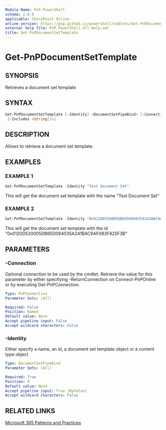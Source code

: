 ```yaml
---
Module Name: PnP.PowerShell
schema: 2.0.0
applicable: SharePoint Online
online version: https://pnp.github.io/powershell/cmdlets/Get-PnPDocumentSetTemplate.html
external help file: PnP.PowerShell.dll-Help.xml
title: Get-PnPDocumentSetTemplate
---
```

  
# Get-PnPDocumentSetTemplate

## SYNOPSIS
Retrieves a document set template

## SYNTAX

```powershell
Get-PnPDocumentSetTemplate [-Identity] <DocumentSetPipeBind> [-Connection <PnPConnection>]
 [-Includes <String[]>] 
```

## DESCRIPTION

Allows to retrieve a document set template.

## EXAMPLES

### EXAMPLE 1
```powershell
Get-PnPDocumentSetTemplate -Identity "Test Document Set"
```

This will get the document set template with the name "Test Document Set"

### EXAMPLE 2
```powershell
Get-PnPDocumentSetTemplate -Identity "0x0120D520005DB65D094035A241BAC9AF083F825F3B"
```

This will get the document set template with the id "0x0120D520005DB65D094035A241BAC9AF083F825F3B"

## PARAMETERS

### -Connection
Optional connection to be used by the cmdlet. Retrieve the value for this parameter by either specifying -ReturnConnection on Connect-PnPOnline or by executing Get-PnPConnection.

```yaml
Type: PnPConnection
Parameter Sets: (All)

Required: False
Position: Named
Default value: None
Accept pipeline input: False
Accept wildcard characters: False
```

### -Identity
Either specify a name, an id, a document set template object or a content type object

```yaml
Type: DocumentSetPipeBind
Parameter Sets: (All)

Required: True
Position: 0
Default value: None
Accept pipeline input: True (ByValue)
Accept wildcard characters: False
```



## RELATED LINKS

[Microsoft 365 Patterns and Practices](https://aka.ms/m365pnp)


